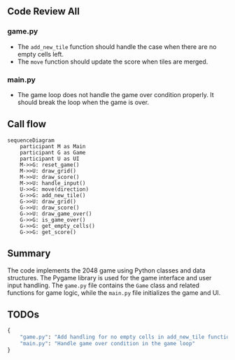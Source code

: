 ## Code Review All

### game.py
- The `add_new_tile` function should handle the case when there are no empty cells left.
- The `move` function should update the score when tiles are merged.

### main.py
- The game loop does not handle the game over condition properly. It should break the loop when the game is over.

## Call flow
```mermaid
sequenceDiagram
    participant M as Main
    participant G as Game
    participant U as UI
    M->>G: reset_game()
    M->>U: draw_grid()
    M->>U: draw_score()
    M->>U: handle_input()
    U->>G: move(direction)
    G->>G: add_new_tile()
    G->>U: draw_grid()
    G->>U: draw_score()
    G->>U: draw_game_over()
    G->>G: is_game_over()
    G->>G: get_empty_cells()
    G->>G: get_score()
```

## Summary
The code implements the 2048 game using Python classes and data structures. The Pygame library is used for the game interface and user input handling. The `game.py` file contains the `Game` class and related functions for game logic, while the `main.py` file initializes the game and UI.

## TODOs
```python
{
    "game.py": "Add handling for no empty cells in add_new_tile function, Update score in move function",
    "main.py": "Handle game over condition in the game loop"
}
```